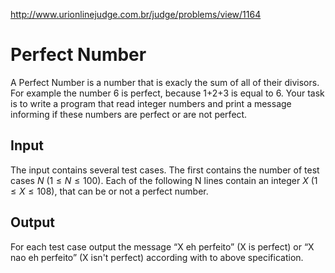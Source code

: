 http://www.urionlinejudge.com.br/judge/problems/view/1164

# Perfect Number

A Perfect Number is a number that is exacly the sum of all of their divisors.
For example the number 6 is perfect, because 1+2+3 is equal to 6. Your task is
to write a program that read integer numbers and print a message informing if
these numbers are perfect or are not perfect.

## Input

The input contains several test cases. The first contains the number of test
cases $N$ ($1 \leq N \leq 100$). Each of the following N lines contain an
integer $X$ ($1 \leq X \leq 108$), that can be or not a perfect number.

## Output

For each test case output the message “X eh perfeito” (X is perfect) or “X nao
eh perfeito” (X isn't perfect) according with to above specification.
